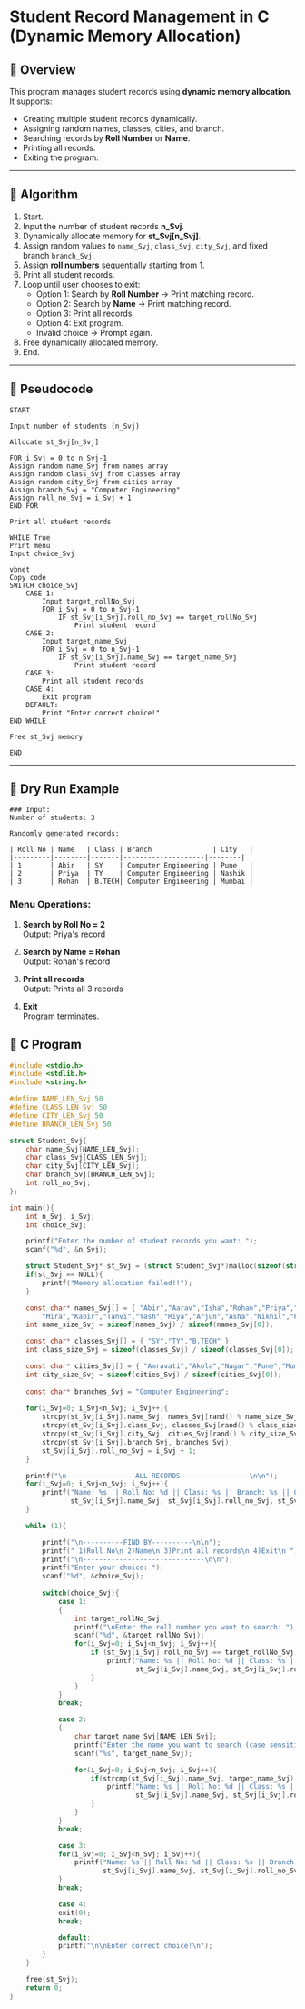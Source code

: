 # Student Record Management in C (Dynamic Memory Allocation)

## 📌 Overview

This program manages student records using **dynamic memory allocation**.  
It supports:
- Creating multiple student records dynamically.
- Assigning random names, classes, cities, and branch.
- Searching records by **Roll Number** or **Name**.
- Printing all records.
- Exiting the program.

---

## 📌 Algorithm

1. Start.  
2. Input the number of student records **n_Svj**.  
3. Dynamically allocate memory for **st_Svj[n_Svj]**.  
4. Assign random values to `name_Svj`, `class_Svj`, `city_Svj`, and fixed branch `branch_Svj`.  
5. Assign **roll numbers** sequentially starting from 1.  
6. Print all student records.  
7. Loop until user chooses to exit:  
   - Option 1: Search by **Roll Number** → Print matching record.  
   - Option 2: Search by **Name** → Print matching record.  
   - Option 3: Print all records.  
   - Option 4: Exit program.  
   - Invalid choice → Prompt again.  
8. Free dynamically allocated memory.  
9. End.

---

## 📌 Pseudocode
```
START

Input number of students (n_Svj)

Allocate st_Svj[n_Svj]

FOR i_Svj = 0 to n_Svj-1
Assign random name_Svj from names array
Assign random class_Svj from classes array
Assign random city_Svj from cities array
Assign branch_Svj = "Computer Engineering"
Assign roll_no_Svj = i_Svj + 1
END FOR

Print all student records

WHILE True
Print menu
Input choice_Svj

vbnet
Copy code
SWITCH choice_Svj
    CASE 1:
        Input target_rollNo_Svj
        FOR i_Svj = 0 to n_Svj-1
            IF st_Svj[i_Svj].roll_no_Svj == target_rollNo_Svj
                Print student record
    CASE 2:
        Input target_name_Svj
        FOR i_Svj = 0 to n_Svj-1
            IF st_Svj[i_Svj].name_Svj == target_name_Svj
                Print student record
    CASE 3:
        Print all student records
    CASE 4:
        Exit program
    DEFAULT:
        Print "Enter correct choice!"
END WHILE

Free st_Svj memory

END
```


---

## 📌 Dry Run Example
```
### Input:
Number of students: 3  

Randomly generated records:

| Roll No | Name   | Class | Branch               | City   |
|---------|--------|-------|--------------------|--------|
| 1       | Abir   | SY    | Computer Engineering | Pune   |
| 2       | Priya  | TY    | Computer Engineering | Nashik |
| 3       | Rohan  | B.TECH| Computer Engineering | Mumbai |
```
### Menu Operations:

1. **Search by Roll No = 2**  
   Output: Priya's record  

2. **Search by Name = Rohan**  
   Output: Rohan's record  

3. **Print all records**  
   Output: Prints all 3 records  

4. **Exit**  
   Program terminates.


## 📌 C Program

```c
#include <stdio.h>
#include <stdlib.h>
#include <string.h>

#define NAME_LEN_Svj 50
#define CLASS_LEN_Svj 50
#define CITY_LEN_Svj 50
#define BRANCH_LEN_Svj 50

struct Student_Svj{
    char name_Svj[NAME_LEN_Svj];
    char class_Svj[CLASS_LEN_Svj];
    char city_Svj[CITY_LEN_Svj];
    char branch_Svj[BRANCH_LEN_Svj];
    int roll_no_Svj;
};

int main(){
    int n_Svj, i_Svj;
    int choice_Svj;

    printf("Enter the number of student records you want: ");
    scanf("%d", &n_Svj);

    struct Student_Svj* st_Svj = (struct Student_Svj*)malloc(sizeof(struct Student_Svj) * n_Svj);
    if(st_Svj == NULL){
        printf("Memory allocation failed!!");
    }

    const char* names_Svj[] = { "Abir","Aarav","Isha","Rohan","Priya","Vikas","Neha","Sahil","Anaya","Dev","Kriti",
        "Mira","Kabir","Tanvi","Yash","Riya","Arjun","Asha","Nikhil","Pooja","Kunal", "Vishal","Amir","Sharukh","Salman","Mrunal","Kirti" };
    int name_size_Svj = sizeof(names_Svj) / sizeof(names_Svj[0]);

    const char* classes_Svj[] = { "SY","TY","B.TECH" };
    int class_size_Svj = sizeof(classes_Svj) / sizeof(classes_Svj[0]);

    const char* cities_Svj[] = { "Amravati","Akola","Nagar","Pune","Mumbai","Nashik","Nagpur","Aurangabad","Thane","Satara","Solapur","Kolhapur","Nanded" };
    int city_size_Svj = sizeof(cities_Svj) / sizeof(cities_Svj[0]);
    
    const char* branches_Svj = "Computer Engineering";
    
    for(i_Svj=0; i_Svj<n_Svj; i_Svj++){
        strcpy(st_Svj[i_Svj].name_Svj, names_Svj[rand() % name_size_Svj]);
        strcpy(st_Svj[i_Svj].class_Svj, classes_Svj[rand() % class_size_Svj]);
        strcpy(st_Svj[i_Svj].city_Svj, cities_Svj[rand() % city_size_Svj]);
        strcpy(st_Svj[i_Svj].branch_Svj, branches_Svj);
        st_Svj[i_Svj].roll_no_Svj = i_Svj + 1;
    }

    printf("\n-----------------ALL RECORDS-----------------\n\n");
    for(i_Svj=0; i_Svj<n_Svj; i_Svj++){
        printf("Name: %s || Roll No: %d || Class: %s || Branch: %s || City: %s\n\n", 
               st_Svj[i_Svj].name_Svj, st_Svj[i_Svj].roll_no_Svj, st_Svj[i_Svj].class_Svj, st_Svj[i_Svj].branch_Svj, st_Svj[i_Svj].city_Svj);
    }

    while (1){

        printf("\n----------FIND BY----------\n\n");
        printf(" 1)Roll No\n 2)Name\n 3)Print all records\n 4)Exit\n ");
        printf("\n------------------------------\n\n");
        printf("Enter your choice: ");
        scanf("%d", &choice_Svj);
        
        switch(choice_Svj){
            case 1:
            {
                int target_rollNo_Svj;
                printf("\nEnter the roll number you want to search: ");
                scanf("%d", &target_rollNo_Svj);
                for(i_Svj=0; i_Svj<n_Svj; i_Svj++){
                    if (st_Svj[i_Svj].roll_no_Svj == target_rollNo_Svj){
                        printf("Name: %s || Roll No: %d || Class: %s || Branch: %s || City: %s\n\n", 
                               st_Svj[i_Svj].name_Svj, st_Svj[i_Svj].roll_no_Svj, st_Svj[i_Svj].class_Svj, st_Svj[i_Svj].branch_Svj, st_Svj[i_Svj].city_Svj);
                    }
                }
            }
            break;

            case 2:
            {
                char target_name_Svj[NAME_LEN_Svj];
                printf("Enter the name you want to search (case sensitive!!): ");
                scanf("%s", target_name_Svj);

                for(i_Svj=0; i_Svj<n_Svj; i_Svj++){
                    if(strcmp(st_Svj[i_Svj].name_Svj, target_name_Svj) == 0){
                        printf("Name: %s || Roll No: %d || Class: %s || Branch: %s || City: %s\n\n", 
                               st_Svj[i_Svj].name_Svj, st_Svj[i_Svj].roll_no_Svj, st_Svj[i_Svj].class_Svj, st_Svj[i_Svj].branch_Svj, st_Svj[i_Svj].city_Svj);
                    }
                }
            }
            break;

            case 3:
            for(i_Svj=0; i_Svj<n_Svj; i_Svj++){
                printf("Name: %s || Roll No: %d || Class: %s || Branch: %s || City: %s\n\n", 
                       st_Svj[i_Svj].name_Svj, st_Svj[i_Svj].roll_no_Svj, st_Svj[i_Svj].class_Svj, st_Svj[i_Svj].branch_Svj, st_Svj[i_Svj].city_Svj);
            }
            break;

            case 4:
            exit(0);
            break;

            default:
            printf("\n\nEnter correct choice!\n");
        }
    }

    free(st_Svj);
    return 0;
}
```